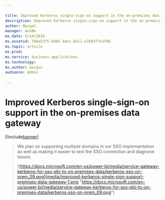 ```yaml
---

title: Improved Kerberos single-sign-on support in the on-premises data gateway
description: Improved Kerberos single-sign-on support in the on-premises data gateway
author: MargoC
manager: AnnBe
ms.date: 5/14/2018
ms.assetid: 78be53f5-b802-4ae1-b411-e7b03f7e2f0b
ms.topic: article
ms.prod: 
ms.service: business-applications
ms.technology: 
ms.author: margoc
audience: Admin

---
```

#  Improved Kerberos single-sign-on support in the on-premises data gateway


[!include[banner](../../../../includes/banner.md)]

>   We plan on supporting multiple domains in our SSO implementation as well as
>   making it easier to test the SSO connection and diagnose issues.

>   ![https://docs.microsoft.com/en-us/power-bi/media/service-gateway-kerberos-for-sso-pbi-to-on-premises-data/kerberos-sso-on-prem_09.png](media/improved-kerberos-single-sign-support-premises-data-gateway-1.png "https://docs.microsoft.com/en-us/power-bi/media/service-gateway-kerberos-for-sso-pbi-to-on-premises-data/kerberos-sso-on-prem_09.png")
<!-- picture -->

